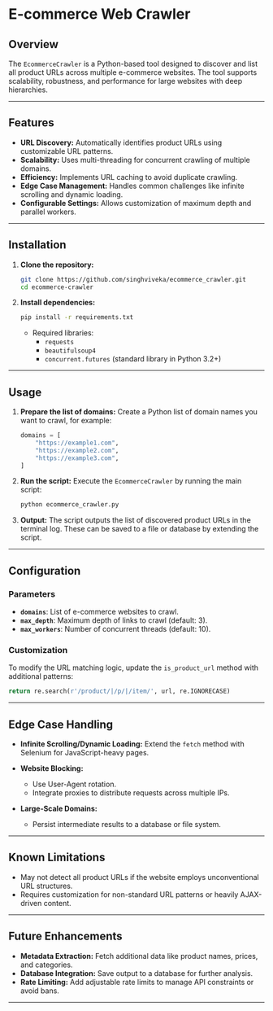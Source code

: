 # E-commerce Web Crawler

## Overview
The `EcommerceCrawler` is a Python-based tool designed to discover and list all product URLs across multiple e-commerce websites. The tool supports scalability, robustness, and performance for large websites with deep hierarchies.

---

## Features

- **URL Discovery:** Automatically identifies product URLs using customizable URL patterns.
- **Scalability:** Uses multi-threading for concurrent crawling of multiple domains.
- **Efficiency:** Implements URL caching to avoid duplicate crawling.
- **Edge Case Management:** Handles common challenges like infinite scrolling and dynamic loading.
- **Configurable Settings:** Allows customization of maximum depth and parallel workers.

---

## Installation

1. **Clone the repository:**
   ```bash
   git clone https://github.com/singhviveka/ecommerce_crawler.git
   cd ecommerce-crawler
   ```

2. **Install dependencies:**
   ```bash
   pip install -r requirements.txt
   ```

   - Required libraries:
     - `requests`
     - `beautifulsoup4`
     - `concurrent.futures` (standard library in Python 3.2+)
---

## Usage

1. **Prepare the list of domains:**
   Create a Python list of domain names you want to crawl, for example:
   ```python
   domains = [
       "https://example1.com",
       "https://example2.com",
       "https://example3.com",
   ]
   ```

2. **Run the script:**
   Execute the `EcommerceCrawler` by running the main script:
   ```bash
   python ecommerce_crawler.py
   ```

3. **Output:**
   The script outputs the list of discovered product URLs in the terminal log. These can be saved to a file or database by extending the script.

---

## Configuration

### Parameters

- **`domains`**: List of e-commerce websites to crawl.
- **`max_depth`**: Maximum depth of links to crawl (default: 3).
- **`max_workers`**: Number of concurrent threads (default: 10).

### Customization

To modify the URL matching logic, update the `is_product_url` method with additional patterns:
```python
return re.search(r'/product/|/p/|/item/', url, re.IGNORECASE)
```

---

## Edge Case Handling

- **Infinite Scrolling/Dynamic Loading:**
  Extend the `fetch` method with Selenium for JavaScript-heavy pages.

- **Website Blocking:**
  - Use User-Agent rotation.
  - Integrate proxies to distribute requests across multiple IPs.

- **Large-Scale Domains:**
  - Persist intermediate results to a database or file system.

---

## Known Limitations

- May not detect all product URLs if the website employs unconventional URL structures.
- Requires customization for non-standard URL patterns or heavily AJAX-driven content.

---

## Future Enhancements

- **Metadata Extraction:** Fetch additional data like product names, prices, and categories.
- **Database Integration:** Save output to a database for further analysis.
- **Rate Limiting:** Add adjustable rate limits to manage API constraints or avoid bans.

---


